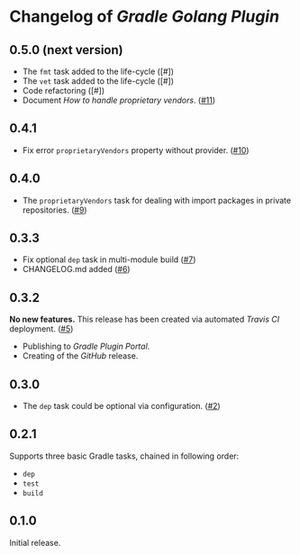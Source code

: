 # Changelog of _Gradle Golang Plugin_

## 0.5.0 (next version)

* The `fmt` task added to the life-cycle ([#])
* The `vet` task added to the life-cycle ([#])
* Code refactoring ([#])
* Document _How to handle proprietary vendors_.
  ([#11](https://github.com/sw-samuraj/gradle-godep-plugin/pull/11))

## 0.4.1

* Fix error `proprietaryVendors` property without provider.
  ([#10](https://github.com/sw-samuraj/gradle-godep-plugin/pull/10))

## 0.4.0

* The `proprietaryVendors` task for dealing with import packages in private repositories.
  ([#9](https://github.com/sw-samuraj/gradle-godep-plugin/pull/9))

## 0.3.3

* Fix optional `dep` task in multi-module build
  ([#7](https://github.com/sw-samuraj/gradle-godep-plugin/pull/7))
* CHANGELOG.md added
  ([#6](https://github.com/sw-samuraj/gradle-godep-plugin/pull/6))

## 0.3.2

**No new features.** This release has been created via automated _Travis CI_ deployment.
([#5](https://github.com/sw-samuraj/gradle-godep-plugin/pull/5))

* Publishing to _Gradle Plugin Portal_.
* Creating of the _GitHub_ release.

## 0.3.0

* The `dep` task could be optional via configuration.
  ([#2](https://github.com/sw-samuraj/gradle-godep-plugin/pull/2))

## 0.2.1

Supports three basic Gradle tasks, chained in following order:

* `dep`
* `test`
* `build`

## 0.1.0

Initial release.
